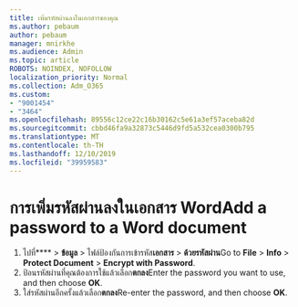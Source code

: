 ```yaml
---
title: เพิ่มรหัสผ่านลงในเอกสารของคุณ
ms.author: pebaum
author: pebaum
manager: mnirkhe
ms.audience: Admin
ms.topic: article
ROBOTS: NOINDEX, NOFOLLOW
localization_priority: Normal
ms.collection: Adm_O365
ms.custom:
- "9001454"
- "3464"
ms.openlocfilehash: 89556c12ce22c16b30162c5e61a3ef57aceba82d
ms.sourcegitcommit: cbbd46fa9a32873c5446d9fd5a532cea0300b795
ms.translationtype: MT
ms.contentlocale: th-TH
ms.lasthandoff: 12/10/2019
ms.locfileid: "39959583"
---
```

# <a name="add-a-password-to-a-word-document"></a><span data-ttu-id="5ae7f-102">การเพิ่มรหัสผ่านลงในเอกสาร Word</span><span class="sxs-lookup"><span data-stu-id="5ae7f-102">Add a password to a Word document</span></span>

1. <span data-ttu-id="5ae7f-103">ไปที่\*\*\*\* > **ข้อมูล** > ไฟล์ป้องกันการเข้ารหัส**เอกสาร** > **ด้วยรหัสผ่าน**</span><span class="sxs-lookup"><span data-stu-id="5ae7f-103">Go to **File** > **Info** > **Protect Document** > **Encrypt with Password**.</span></span>
2. <span data-ttu-id="5ae7f-104">ป้อนรหัสผ่านที่คุณต้องการใช้แล้วเลือก**ตกลง**</span><span class="sxs-lookup"><span data-stu-id="5ae7f-104">Enter the password you want to use, and then choose **OK**.</span></span>
3. <span data-ttu-id="5ae7f-105">ใส่รหัสผ่านอีกครั้งแล้วเลือก**ตกลง**</span><span class="sxs-lookup"><span data-stu-id="5ae7f-105">Re-enter the password, and then choose **OK**.</span></span>